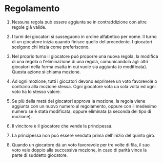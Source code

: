# Regolamento

1. Nessuna regola può essere aggiunta se in contraddizione con altre regole già valide.

2. I turni dei giocatori si susseguono in ordine alfabetico per nome. Il turno di un giocatore inizia quando finisce quello del precedente. I giocatori scelgono chi inizia come preferiscono.

3. Nel proprio turno il giocatore può proporre una nuova regola, la modifica di una regola o l'eliminazione di una regola, comunicandola agli altri giocatori nella forma esatta in cui vuole sia aggiunta (o modificata). Questa azione si chiama mozione.

4. Ad ogni mozione, tutti i giocatori devono esprimere un voto favorevole o contrario alla mozione stessa. Ogni giocatore vota ua sola volta ed ogni voto ha lo stesso valore.

5. Se più della metà dei giocatori approva la mozione, la regola viene aggiunta con un nuovo numero al regolamento, oppure con il medesimo numero se è stata modificata, oppure eliminata (a seconda del tipo di mozione).

6. Il vincitore è il giocatore che vende la principessa.

7.  La principessa non può essere venduta prima dell'inizio del quinto giro.

8. Quando un giocatore dà un voto favorevole per tre volte di fila, il suo voto vale doppio alla successiva mozione, in caso di parità vince la parte di suddetto giocatore.